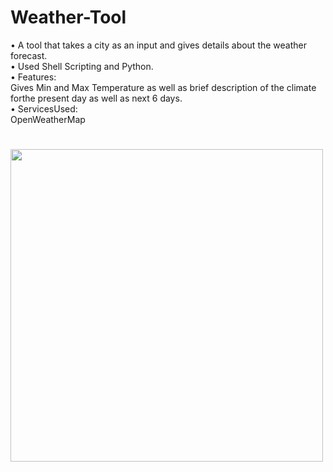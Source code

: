 # Weather-Tool

• A tool that takes a city as an input and gives details about the weather forecast. <br>
• Used Shell Scripting and Python.<br>
• Features:<br>
Gives Min and Max Temperature as well as brief description of the climate forthe present day as well as next 6 days. <br>
• ServicesUsed:<br>
OpenWeatherMap
#
<img src="https://cloud.githubusercontent.com/assets/16516636/21470183/c1fe0eb0-ca96-11e6-88cf-d7683bdc7f16.png" width="500">

